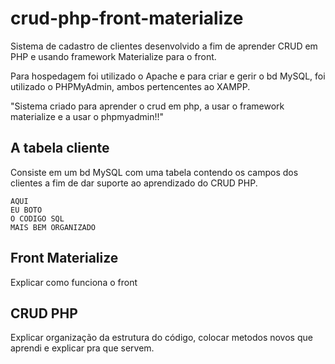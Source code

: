 # crud-php-front-materialize

Sistema de cadastro de clientes desenvolvido a fim de aprender CRUD em PHP e usando framework Materialize para o front.

Para hospedagem foi utilizado o Apache e para criar e gerir o bd MySQL, foi utilizado o PHPMyAdmin, ambos pertencentes ao XAMPP.

"Sistema criado para aprender o crud em php, a usar o framework materialize e a usar o phpmyadmin!!"

## A tabela cliente

Consiste em um bd MySQL com uma tabela contendo os campos dos clientes a fim de dar suporte ao aprendizado do CRUD PHP.

```
AQUI 
EU BOTO 
O CODIGO SQL
MAIS BEM ORGANIZADO
```

## Front Materialize

Explicar como funciona o front

## CRUD PHP

Explicar organização da estrutura do código, colocar metodos novos que aprendi e explicar pra que servem.
